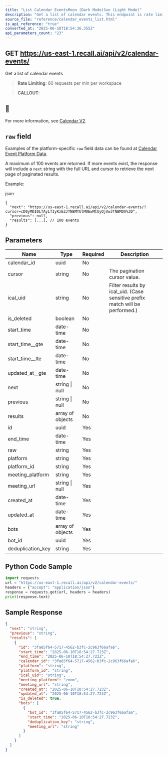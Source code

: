 ```yaml
---
title: "List Calendar EventsMoon (Dark Mode)Sun (Light Mode)"
description: "Get a list of calendar events. This endpoint is rate limited to: 60 requests per min per workspace"
source_file: "reference/calendar_events_list.html"
is_api_reference: "true"
converted_at: "2025-06-10T18:54:36.355Z"
api_parameters_count: "23"
---
```

## GET https://us-east-1.recall.ai/api/v2/calendar-events/

Get a list of calendar events

> **Rate Limiting**: 60 requests per min per workspace

> **CALLOUT**:

## 📘

For more information, see [Calendar V2](/docs/v2.md).

## `raw` field

[](#raw-field)

Examples of the platform-specific `raw` field data can be found at [Calendar Event Platform Data](/reference/calendar-event-platform-data.md).

A maximum of 100 events are returned. If more events exist, the response will include a `next` string with the full URL and cursor to retrieve the next page of paginated results.

Example:

json

```
{
  "next": "https://us-east-1.recall.ai/api/v2/calendar-events/?cursor=cD0yMDI0LTAyLTIyKzE2JTNBMTUlM0EwMCUyQjAwJTNBMDA%3D",
  "previous": null,
  "results": [...], // 100 events
}

```
## Parameters

| Name | Type | Required | Description |
| --- | --- | --- | --- |
| calendar_id | uuid | No |  |
| cursor | string | No | The pagination cursor value. |
| ical_uid | string | No | Filter results by ical_uid. (Case sensitive prefix match will be performed.) |
| is_deleted | boolean | No |  |
| start_time | date-time | No |  |
| start_time__gte | date-time | No |  |
| start_time__lte | date-time | No |  |
| updated_at__gte | date-time | No |  |
| next | string \| null | No |  |
| previous | string \| null | No |  |
| results | array of objects | No |  |
| id | uuid | Yes |  |
| end_time | date-time | Yes |  |
| raw | string | Yes |  |
| platform | string | Yes |  |
| platform_id | string | Yes |  |
| meeting_platform | string | Yes |  |
| meeting_url | string \| null | Yes |  |
| created_at | date-time | Yes |  |
| updated_at | date-time | Yes |  |
| bots | array of objects | Yes |  |
| bot_id | uuid | Yes |  |
| deduplication_key | string | Yes |  |

## Python Code Sample

```python
import requests
url = "https://us-east-1.recall.ai/api/v2/calendar-events/"
headers = {"accept": "application/json"}
response = requests.get(url, headers = headers)
print(response.text)
```

## Sample Response

```json
{
  "next": "string",
  "previous": "string",
  "results": [
    {
      "id": "3fa85f64-5717-4562-b3fc-2c963f66afa6",
      "start_time": "2025-06-10T18:54:27.723Z",
      "end_time": "2025-06-10T18:54:27.723Z",
      "calendar_id": "3fa85f64-5717-4562-b3fc-2c963f66afa6",
      "platform": "string",
      "platform_id": "string",
      "ical_uid": "string",
      "meeting_platform": "zoom",
      "meeting_url": "string",
      "created_at": "2025-06-10T18:54:27.723Z",
      "updated_at": "2025-06-10T18:54:27.723Z",
      "is_deleted": true,
      "bots": [
        {
          "bot_id": "3fa85f64-5717-4562-b3fc-2c963f66afa6",
          "start_time": "2025-06-10T18:54:27.723Z",
          "deduplication_key": "string",
          "meeting_url": "string"
        }
      ]
    }
  ]
}
```
